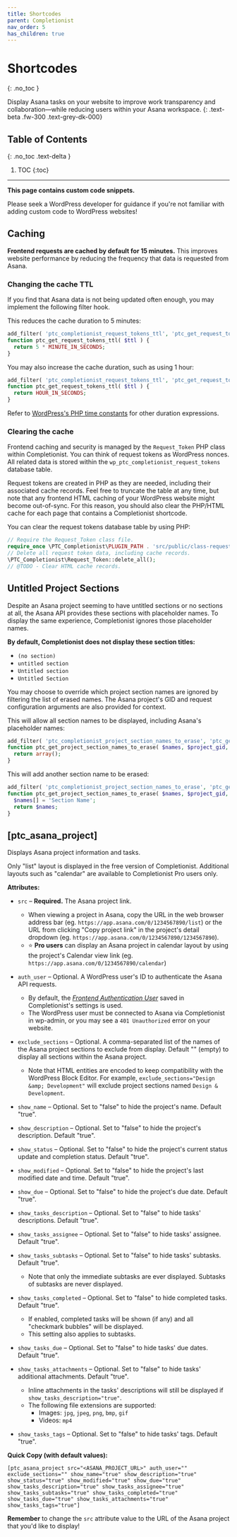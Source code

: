 ```yaml
---
title: Shortcodes
parent: Completionist
nav_order: 5
has_children: true
---
```


# Shortcodes
{: .no_toc }

Display Asana tasks on your website to improve work transparency and collaboration—while reducing users within your Asana workspace.
{: .text-beta .fw-300 .text-grey-dk-000}

## Table of Contents
{: .no_toc .text-delta }

1. TOC
{:toc}

---

<div class="banner banner-warning">
  <p><strong>This page contains custom code snippets.</strong></p>
  <p>Please seek a WordPress developer for guidance if you're not familiar with adding custom code to WordPress websites!</p>
</div>


## Caching

**Frontend requests are cached by default for 15 minutes.** This improves website performance by reducing the frequency that data is requested from Asana.

### Changing the cache TTL

If you find that Asana data is not being updated often enough, you may implement the following filter hook.

This reduces the cache duration to 5 minutes:

```php
add_filter( 'ptc_completionist_request_tokens_ttl', 'ptc_get_request_tokens_ttl', 10, 1 );
function ptc_get_request_tokens_ttl( $ttl ) {
  return 5 * MINUTE_IN_SECONDS;
}
```

You may also increase the cache duration, such as using 1 hour:

```php
add_filter( 'ptc_completionist_request_tokens_ttl', 'ptc_get_request_tokens_ttl', 10, 1 );
function ptc_get_request_tokens_ttl( $ttl ) {
  return HOUR_IN_SECONDS;
}
```

Refer to [WordPress's PHP time constants](https://codex.wordpress.org/Easier_Expression_of_Time_Constants) for other duration expressions.

### Clearing the cache

Frontend caching and security is managed by the `Request_Token` PHP class within Completionist. You can think of request tokens as WordPress nonces. All related data is stored within the `wp_ptc_completionist_request_tokens` database table.

Request tokens are created in PHP as they are needed, including their associated cache records. Feel free to truncate the table at any time, but note that any frontend HTML caching of your WordPress website might become out-of-sync. For this reason, you should also clear the PHP/HTML cache for each page that contains a Completionist shortcode.

You can clear the request tokens database table by using PHP:

```php
// Require the Request_Token class file.
require_once \PTC_Completionist\PLUGIN_PATH . 'src/public/class-request-token.php';
// Delete all request token data, including cache records.
\PTC_Completionist\Request_Token::delete_all();
// @TODO - Clear HTML cache records.
```



## Untitled Project Sections

Despite an Asana project seeming to have untitled sections or no sections at all, the Asana API provides these sections with placeholder names. To display the same experience, Completionist ignores those placeholder names.

**By default, Completionist does not display these section titles:**

- `(no section)`
- `untitled section`
- `Untitled section`
- `Untitled Section`

You may choose to override which project section names are ignored by filtering the list of erased names. The Asana project's GID and request configuration arguments are also provided for context.

This will allow all section names to be displayed, including Asana's placeholder names:

```php
add_filter( 'ptc_completionist_project_section_names_to_erase', 'ptc_get_project_section_names_to_erase', 10, 3 );
function ptc_get_project_section_names_to_erase( $names, $project_gid, $args ) {
  return array();
}
```

This will add another section name to be erased:

```php
add_filter( 'ptc_completionist_project_section_names_to_erase', 'ptc_get_project_section_names_to_erase', 10, 3 );
function ptc_get_project_section_names_to_erase( $names, $project_gid, $args ) {
  $names[] = 'Section Name';
  return $names;
}
```

## [ptc_asana_project]

Displays Asana project information and tasks.

<div class="banner banner-info">
  <p>Only "list" layout is displayed in the free version of Completionist. Additional layouts such as "calendar" are available to Completionist Pro users only.</p>
</div>

**Attributes:**

- `src` – **Required.** The Asana project link.
  - When viewing a project in Asana, copy the URL in the web browser address bar (eg. `https://app.asana.com/0/1234567890/list`) or the URL from clicking "Copy project link" in the project's detail dropdown (eg. `https://app.asana.com/0/1234567890/1234567890`).
  - ⭐️ **Pro users** can display an Asana project in calendar layout by using the project's Calendar view link (eg. `https://app.asana.com/0/1234567890/calendar`) 
- `auth_user` – Optional. A WordPress user's ID to authenticate the Asana API requests.
  - By default, the *[Frontend Authentication User](/completionist/getting-started/#set-a-frontend-authentication-user)* saved in Completionist's settings is used.
  - The WordPress user must be connected to Asana via Completionist in wp-admin, or you may see a `401 Unauthorized` error on your website.
- `exclude_sections` – Optional. A comma-separated list of the names of the Asana project sections to exclude from display. Default "" (empty) to display all sections within the Asana project.
  - Note that HTML entities are encoded to keep compatibility with the WordPress Block Editor. For example, `exclude_sections="Design &amp; Development"` will exclude project sections named `Design & Development`.

- `show_name` – Optional. Set to "false" to hide the project's name. Default "true".
- `show_description` – Optional. Set to "false" to hide the project's description. Default "true".
- `show_status` – Optional. Set to "false" to hide the project's current status update and completion status. Default "true".
- `show_modified` – Optional. Set to "false" to hide the project's last modified date and time. Default "true".
- `show_due` – Optional. Set to "false" to hide the project's due date. Default "true".
- `show_tasks_description` – Optional. Set to "false" to hide tasks' descriptions. Default "true".
- `show_tasks_assignee` – Optional. Set to "false" to hide tasks' assignee. Default "true".
- `show_tasks_subtasks` – Optional. Set to "false" to hide tasks' subtasks. Default "true".
  - Note that only the immediate subtasks are ever displayed. Subtasks of subtasks are never displayed.
- `show_tasks_completed` – Optional. Set to "false" to hide completed tasks. Default "true".
  - If enabled, completed tasks will be shown (if any) and all "checkmark bubbles" will be displayed.
  - This setting also applies to subtasks.
- `show_tasks_due` – Optional. Set to "false" to hide tasks' due dates. Default "true".
- `show_tasks_attachments` – Optional. Set to "false" to hide tasks' additional attachments. Default "true".
  - Inline attachments in the tasks' descriptions will still be displayed if `show_tasks_description="true"`.
  - The following file extensions are supported:
    - Images: `jpg`, `jpeg`, `png`, `bmp`, `gif`
    - Videos: `mp4`
- `show_tasks_tags` – Optional. Set to "false" to hide tasks' tags. Default "true".

**Quick Copy (with default values):**

```
[ptc_asana_project src="<ASANA_PROJECT_URL>" auth_user="" exclude_sections="" show_name="true" show_description="true" show_status="true" show_modified="true" show_due="true" show_tasks_description="true" show_tasks_assignee="true" show_tasks_subtasks="true" show_tasks_completed="true" show_tasks_due="true" show_tasks_attachments="true" show_tasks_tags="true"]
```

<div class="banner banner-warning">
  <p><strong>Remember</strong> to change the <code>src</code> attribute value to the URL of the Asana project that you'd like to display!</p>
</div>
